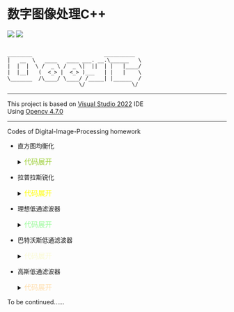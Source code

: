 # 数字图像处理C++
[![ ](https://img.shields.io/badge/%E6%AC%A7%E9%98%B3%E6%96%8C-catchcodes-brightgreen "my_icon")](https://github.com/catchcodes)  [![ ](https://img.shields.io/badge/QQ-%F0%9F%8C%9E%20-yellowgreen "扣扣")](https://wpa.qq.com/msgrd?v=3&uin=1994143440&site=qq&menu=yes&jumpflag=1)
</br>
```

________                       __________ 
|   __  \   ____   ____ ___. __.\______   \
|  |  |  \ /  _ \ /  _ \|  ||  | |   |____/
|  |__|   (  <_> |  <_> )___   | |   |    \
\_______  /\____/ \____/ /_____| |______  /
                       \/               \/ 

```

***
This project is based on [Visual Studio 2022](https://visualstudio.microsoft.com/zh-hans/vs/) IDE</br>
Using [Opencv 4.7.0](https://opencv.org/releases/)
***
Codes of Digital-Image-Processing homework

* 直方图均衡化
  <details>
  <summary><font size="3" color="yellowgreen">代码展开</font></summary>
  <pre><code class="language-cpp">
    // 直方图均衡化的定义
    void HistEqual(Mat& gray, Mat& result)
    {
        // 哈希表统计0~255像素值的个数
        map<int, int>pixelCounter;
        for (int i = 0; i < gray.rows; i++)
        {
            for (int j = 0; j < gray.cols; j++)
            {
                int value = gray.at<uchar>(i, j);
                pixelCounter[value]++;
            }
        }
        //统计0~255像素值的频率，并计算累计频率
        map<int, double> pixel_fre;
        int pixel_sum = gray.cols * gray.rows;
        double cumul_fre = 0;
        for (int i = 0; i < 256; i++)
        {
            // 累计频率 哪些灰度数量多，映射曲线越陡峭，均衡后越均匀
            cumul_fre += double(pixelCounter[i]) / pixel_sum;
            pixel_fre[i] = cumul_fre;
        }
        //根据累计频率进行转换
        for (int i = 0; i < gray.rows; i++)
        {
            for (int j = 0; j < gray.cols; j++)
            {
                int value = gray.at<uchar>(i, j);
                double fre = pixel_fre[value];
                // 原始灰度值乘以累计频率
                result.at<uchar>(i, j) = fre * value;
            }
        }
    }
  </code></pre>
  </details>

* 拉普拉斯锐化
  <details>
  <summary><font size="3" color="yellow">代码展开</font></summary>
  <pre><code class="language-cpp">
    // 默认0填充
    void Laplacian(Mat& gray, Mat& result, int padding)
    {
        //result.convertTo(result, CV_64F);
        Mat gray_buf(gray.rows + 2, gray.cols + 2, gray.depth());
        // 0填充
        if (padding == 0)
        {
            cv::copyMakeBorder(gray, gray_buf, 1, 1, 1, 1, cv::BORDER_CONSTANT);
        }
        // 镜像填充
        else if (padding == 1)
        {
            cv::copyMakeBorder(gray, gray_buf, 1, 1, 1, 1, cv::BORDER_REFLECT);
        }
        for (int i = 0; i < gray.rows; i++)
        {
            for (int j = 0; j < gray.cols; j++)
            {
                // cv::saturate_cast<uchar>()保证范围为0~255
                // 直接访问
                result.at<uchar>(i, j) = cv::saturate_cast<uchar>(gray.at<uchar>(i, j) + 8 * gray_buf.at<uchar>(i + 1, j + 1) - gray_buf.at<uchar>(i, j) - gray_buf.at<uchar>(i, j + 1) - gray_buf.at<uchar>(i, j + 2) \
                    - gray_buf.at<uchar>(i + 1, j) - gray_buf.at<uchar>(i + 1, j + 2) - gray_buf.at<uchar>(i + 2, j) - gray_buf.at<uchar>(i + 2, j + 1) - gray_buf.at<uchar>(i + 2, j + 2));
            }
        }
    }
  </code></pre>
  </details>

* 理想低通滤波器
  <details>
  <summary><font size="3" color=#98FB98>代码展开</font></summary>
  <pre><code class="language-cpp">
	// 理想低通滤波器
	void ILPF(Mat& gray, Mat& result, int fc)
	{
		// 扩展图像矩阵，为2，3，5的倍数时运算速度快
		int m = cv:: getOptimalDFTSize(gray.rows);
		int n = cv::getOptimalDFTSize(gray.cols);
		Mat padded;
		// 零填充
		cv::copyMakeBorder(gray, padded, 0, m - gray.rows, 0, n - gray.cols, cv::BORDER_CONSTANT);
		padded.convertTo(padded, CV_32FC1);
		int row = padded.rows;
		int col = padded.cols;
		if (fc > MIN(row, col))	
			throw "截止频率超出图像范围";
		Mat filter = Mat::zeros(padded.size(), CV_32FC1);
		for (int i = 0; i < row; i++)
		{
			for (int j = 0; j < col; j++)
			{
				double d = sqrt(pow((i - row / 2.0), 2) + pow((j - col / 2.0), 2));
				if (d <= fc)
				{
					filter.at<float>(i, j) = 1;
				}
			}
		}
		// imshow("滤波器", filter);
		// 实部和虚部
		Mat plane[] = {padded, Mat::zeros(padded.size(), CV_32FC1)};
		Mat complexIm;
		merge(plane, 2, complexIm); //合并通道 （把两个矩阵合并为一个2通道的Mat类容器）
		dft(complexIm, complexIm);  //进行傅立叶变换，结果保存在自身
		split(complexIm, plane);    //分离通道
		fftshift(plane[0], plane[1]);
		Mat Real, Imag, BLUR;
		Real = plane[0].mul(filter);
		Imag = plane[1].mul(filter);
		// fftshift(Real, Imag); //效果一样 周期性
		Mat plane1[] = { Real, Imag };
		merge(plane1, 2, BLUR);//实部与虚部合并
		idft(BLUR, BLUR);
		split(BLUR, plane);                     //分离通道，主要获取通道
		magnitude(plane[0], plane[1], result);  //求幅值(模)
		normalize(result, result, 0, 1.0, NORM_MINMAX);  //归一化便于显示
	}
	// 低频移动到中心
	void fftshift(Mat plane0, Mat plane1)
	{
		// -2 : 1111_……_1110
		plane0 = plane0(Rect(0, 0, plane0.cols & -2, plane0.rows & -2));
		int cx = plane0.cols / 2;
		int cy = plane0.rows / 2;
		Mat part1_r(plane0, Rect(0, 0, cx, cy));
		Mat part2_r(plane0, Rect(cx, 0, cx, cy));
		Mat part3_r(plane0, Rect(0, cy, cx, cy));
		Mat part4_r(plane0, Rect(cx, cy, cx, cy));
		Mat temp;
		part1_r.copyTo(temp);  //左上与右下交换位置(实部)
		part4_r.copyTo(part1_r);
		temp.copyTo(part4_r);
		part2_r.copyTo(temp);  //右上与左下交换位置(实部)
		part3_r.copyTo(part2_r);
		temp.copyTo(part3_r);
		Mat part1_i(plane1, Rect(0, 0, cx, cy));  //元素坐标(cx,cy)
		Mat part2_i(plane1, Rect(cx, 0, cx, cy));
		Mat part3_i(plane1, Rect(0, cy, cx, cy));
		Mat part4_i(plane1, Rect(cx, cy, cx, cy));
		part1_i.copyTo(temp);  //左上与右下交换位置(虚部)
		part4_i.copyTo(part1_i);
		temp.copyTo(part4_i);
		part2_i.copyTo(temp);  //右上与左下交换位置(虚部)
		part3_i.copyTo(part2_i);
		temp.copyTo(part3_i);
	}
  </code></pre>
  </details>

* 巴特沃斯低通滤波器
  <details>
  <summary><font size="3" color=#FAFAD2>代码展开</font></summary>
  <pre><code class="language-cpp">
	// 巴特沃斯的滤波器
  	Mat filter = Mat::zeros(padded.size(), CV_32FC1);
	for (int i = 0; i < row; i++)
	{
		//float* data = filter.ptr<float>(i);
		for (int j = 0; j < col; j++)
		{
			float d = sqrt(pow((i - row / 2.0), 2) + pow((j - col / 2.0), 2));
			filter.at<float>(i, j) = 1 / (1 + pow(float(d / fc), 2 * level));
		}
	}
  </code></pre>
  </details>

* 高斯低通滤波器
  <details>
  <summary><font size="3" color=#FFDEAD>代码展开</font></summary>
  <pre><code class="language-cpp">
    // 高斯滤波器
  	Mat filter = Mat::zeros(padded.size(), CV_32FC1);
	for (int i = 0; i < row; i++)
	{
		for (int j = 0; j < col; j++)
		{
			float d = sqrt(pow((i - row / 2.0), 2) + pow((j - col / 2.0), 2));
			filter.at<float>(i, j) = exp(-pow(d, 2) / (2 * pow(fc, 2)));
		}
	}
  </code></pre>
  </details>

To be continued……
